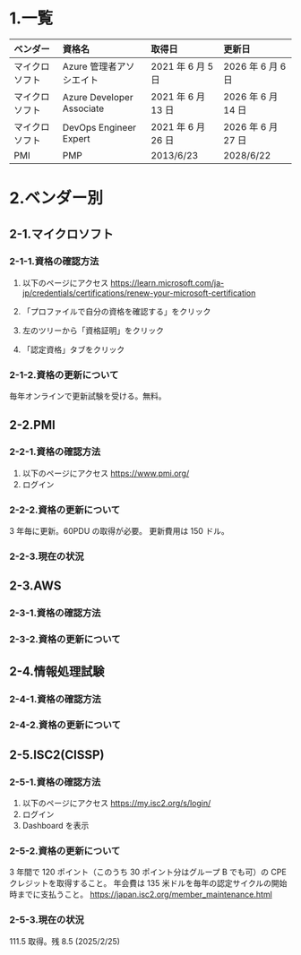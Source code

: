 # 1.一覧

| ベンダー       | 資格名                    | 取得日             | 更新日             |
| :------------- | :------------------------ | :----------------- | :----------------- |
| マイクロソフト | Azure 管理者アソシエイト  | 2021 年 6 月 5 日  | 2026 年 6 月 6 日  |
| マイクロソフト | Azure Developer Associate | 2021 年 6 月 13 日 | 2026 年 6 月 14 日 |
| マイクロソフト | DevOps Engineer Expert    | 2021 年 6 月 26 日 | 2026 年 6 月 27 日 |
| PMI            | PMP                       | 2013/6/23          | 2028/6/22          |

# 2.ベンダー別

## 2-1.マイクロソフト

### 2-1-1.資格の確認方法

1. 以下のページにアクセス
   https://learn.microsoft.com/ja-jp/credentials/certifications/renew-your-microsoft-certification

2. 「プロファイルで自分の資格を確認する」をクリック
3. 左のツリーから「資格証明」をクリック
4. 「認定資格」タブをクリック

### 2-1-2.資格の更新について

毎年オンラインで更新試験を受ける。無料。

## 2-2.PMI

### 2-2-1.資格の確認方法

1. 以下のページにアクセス
   https://www.pmi.org/
2. ログイン

### 2-2-2.資格の更新について

3 年毎に更新。60PDU の取得が必要。
更新費用は 150 ドル。

### 2-2-3.現在の状況

## 2-3.AWS

### 2-3-1.資格の確認方法

### 2-3-2.資格の更新について

## 2-4.情報処理試験

### 2-4-1.資格の確認方法

### 2-4-2.資格の更新について

## 2-5.ISC2(CISSP)

### 2-5-1.資格の確認方法

1. 以下のページにアクセス
   https://my.isc2.org/s/login/
2. ログイン
3. Dashboard を表示

### 2-5-2.資格の更新について

3 年間で 120 ポイント（このうち 30 ポイント分はグループ B でも可）の CPE クレジットを取得すること。
年会費は 135 米ドルを毎年の認定サイクルの開始時までに支払うこと。
https://japan.isc2.org/member_maintenance.html

### 2-5-3.現在の状況

111.5 取得。残 8.5 (2025/2/25)
